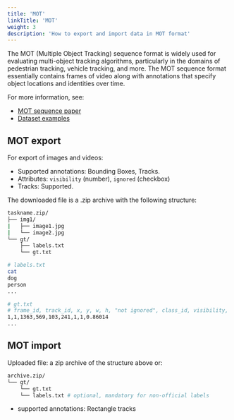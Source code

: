 ```yaml
---
title: 'MOT'
linkTitle: 'MOT'
weight: 3
description: 'How to export and import data in MOT format'
---
```


The MOT (Multiple Object Tracking) sequence format is widely
used for evaluating multi-object tracking algorithms, particularly in
the domains of pedestrian tracking, vehicle tracking, and more.
The MOT sequence format essentially contains frames of video
along with annotations that specify object locations and identities over time.

For more information, see:

- [MOT sequence paper](https://arxiv.org/pdf/1906.04567.pdf)
- [Dataset examples](https://github.com/cvat-ai/datumaro/tree/v0.3/tests/assets/mot_dataset)

## MOT export

For export of images and videos:

- Supported annotations: Bounding Boxes, Tracks.
- Attributes: `visibility` (number), `ignored` (checkbox)
- Tracks: Supported.

The downloaded file is a .zip archive with the following structure:

```bash
taskname.zip/
├── img1/
|   ├── image1.jpg
|   └── image2.jpg
└── gt/
    ├── labels.txt
    └── gt.txt

# labels.txt
cat
dog
person
...

# gt.txt
# frame_id, track_id, x, y, w, h, "not ignored", class_id, visibility, <skipped>
1,1,1363,569,103,241,1,1,0.86014
...

```

## MOT import

Uploaded file: a zip archive of the structure above or:

```bash
archive.zip/
└── gt/
    └── gt.txt
    └── labels.txt # optional, mandatory for non-official labels
```

- supported annotations: Rectangle tracks